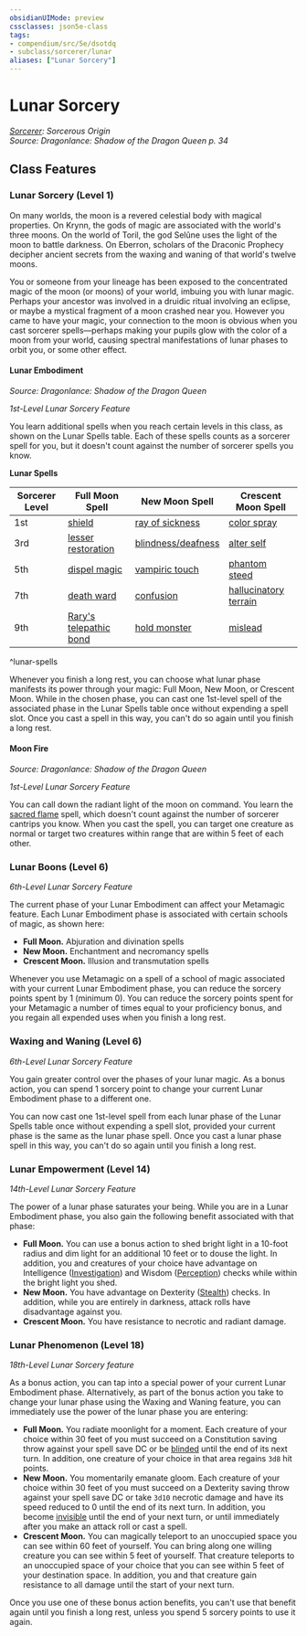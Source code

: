 ```yaml
---
obsidianUIMode: preview
cssclasses: json5e-class
tags:
- compendium/src/5e/dsotdq
- subclass/sorcerer/lunar
aliases: ["Lunar Sorcery"]
---
```

# Lunar Sorcery
*[Sorcerer](sorcerer.md): Sorcerous Origin*  
*Source: Dragonlance: Shadow of the Dragon Queen p. 34*  


## Class Features

### Lunar Sorcery (Level 1)

On many worlds, the moon is a revered celestial body with magical properties. On Krynn, the gods of magic are associated with the world's three moons. On the world of Toril, the god Selûne uses the light of the moon to battle darkness. On Eberron, scholars of the Draconic Prophecy decipher ancient secrets from the waxing and waning of that world's twelve moons.

You or someone from your lineage has been exposed to the concentrated magic of the moon (or moons) of your world, imbuing you with lunar magic. Perhaps your ancestor was involved in a druidic ritual involving an eclipse, or maybe a mystical fragment of a moon crashed near you. However you came to have your magic, your connection to the moon is obvious when you cast sorcerer spells—perhaps making your pupils glow with the color of a moon from your world, causing spectral manifestations of lunar phases to orbit you, or some other effect.

#### Lunar Embodiment
_Source: Dragonlance: Shadow of the Dragon Queen_

*1st-Level Lunar Sorcery Feature*

You learn additional spells when you reach certain levels in this class, as shown on the Lunar Spells table. Each of these spells counts as a sorcerer spell for you, but it doesn't count against the number of sorcerer spells you know.

**Lunar Spells**

| Sorcerer Level | Full Moon Spell | New Moon Spell | Crescent Moon Spell |
|----------------|-----------------|----------------|---------------------|
| 1st | [shield](/Systems/5e/spells/shield.md) | [ray of sickness](/Systems/5e/spells/ray-of-sickness.md) | [color spray](/Systems/5e/spells/color-spray.md) |
| 3rd | [lesser restoration](/Systems/5e/spells/lesser-restoration.md) | [blindness/deafness](/Systems/5e/spells/blindness-deafness.md) | [alter self](/Systems/5e/spells/alter-self.md) |
| 5th | [dispel magic](/Systems/5e/spells/dispel-magic.md) | [vampiric touch](/Systems/5e/spells/vampiric-touch.md) | [phantom steed](/Systems/5e/spells/phantom-steed.md) |
| 7th | [death ward](/Systems/5e/spells/death-ward.md) | [confusion](/Systems/5e/spells/confusion.md) | [hallucinatory terrain](/Systems/5e/spells/hallucinatory-terrain.md) |
| 9th | [Rary's telepathic bond](/Systems/5e/spells/rarys-telepathic-bond.md) | [hold monster](/Systems/5e/spells/hold-monster.md) | [mislead](/Systems/5e/spells/mislead.md) |
^lunar-spells

Whenever you finish a long rest, you can choose what lunar phase manifests its power through your magic: Full Moon, New Moon, or Crescent Moon. While in the chosen phase, you can cast one 1st-level spell of the associated phase in the Lunar Spells table once without expending a spell slot. Once you cast a spell in this way, you can't do so again until you finish a long rest.

#### Moon Fire
_Source: Dragonlance: Shadow of the Dragon Queen_

*1st-Level Lunar Sorcery Feature*

You can call down the radiant light of the moon on command. You learn the [sacred flame](/Systems/5e/spells/sacred-flame.md) spell, which doesn't count against the number of sorcerer cantrips you know. When you cast the spell, you can target one creature as normal or target two creatures within range that are within 5 feet of each other.

### Lunar Boons (Level 6)

*6th-Level Lunar Sorcery Feature*

The current phase of your Lunar Embodiment can affect your Metamagic feature. Each Lunar Embodiment phase is associated with certain schools of magic, as shown here:

- **Full Moon.** Abjuration and divination spells  
- **New Moon.** Enchantment and necromancy spells  
- **Crescent Moon.** Illusion and transmutation spells  

Whenever you use Metamagic on a spell of a school of magic associated with your current Lunar Embodiment phase, you can reduce the sorcery points spent by 1 (minimum 0). You can reduce the sorcery points spent for your Metamagic a number of times equal to your proficiency bonus, and you regain all expended uses when you finish a long rest.

### Waxing and Waning (Level 6)

*6th-Level Lunar Sorcery Feature*

You gain greater control over the phases of your lunar magic. As a bonus action, you can spend 1 sorcery point to change your current Lunar Embodiment phase to a different one.

You can now cast one 1st-level spell from each lunar phase of the Lunar Spells table once without expending a spell slot, provided your current phase is the same as the lunar phase spell. Once you cast a lunar phase spell in this way, you can't do so again until you finish a long rest.

### Lunar Empowerment (Level 14)

*14th-Level Lunar Sorcery Feature*

The power of a lunar phase saturates your being. While you are in a Lunar Embodiment phase, you also gain the following benefit associated with that phase:

- **Full Moon.** You can use a bonus action to shed bright light in a 10-foot radius and dim light for an additional 10 feet or to douse the light. In addition, you and creatures of your choice have advantage on Intelligence ([Investigation](/Systems/5e/rules/skills.md#Investigation)) and Wisdom ([Perception](/Systems/5e/rules/skills.md#Perception)) checks while within the bright light you shed.  
- **New Moon.** You have advantage on Dexterity ([Stealth](/Systems/5e/rules/skills.md#Stealth)) checks. In addition, while you are entirely in darkness, attack rolls have disadvantage against you.  
- **Crescent Moon.** You have resistance to necrotic and radiant damage.  

### Lunar Phenomenon (Level 18)

*18th-Level Lunar Sorcery feature*

As a bonus action, you can tap into a special power of your current Lunar Embodiment phase. Alternatively, as part of the bonus action you take to change your lunar phase using the Waxing and Waning feature, you can immediately use the power of the lunar phase you are entering:

- **Full Moon.** You radiate moonlight for a moment. Each creature of your choice within 30 feet of you must succeed on a Constitution saving throw against your spell save DC or be [blinded](/Systems/5e/rules/conditions.md#blinded) until the end of its next turn. In addition, one creature of your choice in that area regains `3d8` hit points.  
- **New Moon.** You momentarily emanate gloom. Each creature of your choice within 30 feet of you must succeed on a Dexterity saving throw against your spell save DC or take `3d10` necrotic damage and have its speed reduced to 0 until the end of its next turn. In addition, you become [invisible](/Systems/5e/rules/conditions.md#invisible) until the end of your next turn, or until immediately after you make an attack roll or cast a spell.  
- **Crescent Moon.** You can magically teleport to an unoccupied space you can see within 60 feet of yourself. You can bring along one willing creature you can see within 5 feet of yourself. That creature teleports to an unoccupied space of your choice that you can see within 5 feet of your destination space. In addition, you and that creature gain resistance to all damage until the start of your next turn.  

Once you use one of these bonus action benefits, you can't use that benefit again until you finish a long rest, unless you spend 5 sorcery points to use it again.